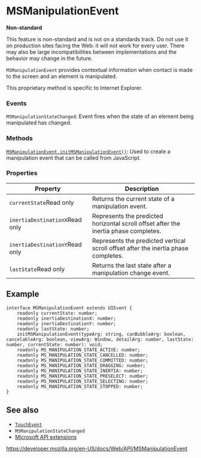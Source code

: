 # MSManipulationEvent

**Non-standard**

This feature is non-standard and is not on a standards track. Do not use it on production sites facing the Web: it will not work for every user. There may also be large incompatibilities between implementations and the behavior may change in the future.

`MSManipulationEvent` provides contextual information when contact is made to the screen and an element is manipulated.

This proprietary method is specific to Internet Explorer.

### Events

`MSManipulationStateChanged`: Event fires when the state of an element being manipulated has changed.

### Methods

[`MSManipulationEvent.initMSManipulationEvent()`](msmanipulationevent/initmsmanipulationevent): Used to create a manipulation event that can be called from JavaScript.

### Properties

<table><thead><tr class="header"><th>Property</th><th>Description</th></tr></thead><tbody><tr class="odd"><td><code>currentState</code><span class="badge inline readonly">Read only </span></td><td>Returns the current state of a manipulation event.</td></tr><tr class="even"><td><code>inertiaDestinationX</code><span class="badge inline readonly">Read only </span></td><td>Represents the predicted horizontal scroll offset after the inertia phase completes.</td></tr><tr class="odd"><td><code>inertiaDestinationY</code><span class="badge inline readonly">Read only </span></td><td>Represents the predicted vertical scroll offset after the inertia phase completes.</td></tr><tr class="even"><td><code>lastState</code><span class="badge inline readonly">Read only </span></td><td>Returns the last state after a manipulation change event.</td></tr></tbody></table>

## Example

    interface MSManipulationEvent extends UIEvent {
        readonly currentState: number;
        readonly inertiaDestinationX: number;
        readonly inertiaDestinationY: number;
        readonly lastState: number;
        initMSManipulationEvent(typeArg: string, canBubbleArg: boolean, cancelableArg: boolean, viewArg: Window, detailArg: number, lastState: number, currentState: number): void;
        readonly MS_MANIPULATION_STATE_ACTIVE: number;
        readonly MS_MANIPULATION_STATE_CANCELLED: number;
        readonly MS_MANIPULATION_STATE_COMMITTED: number;
        readonly MS_MANIPULATION_STATE_DRAGGING: number;
        readonly MS_MANIPULATION_STATE_INERTIA: number;
        readonly MS_MANIPULATION_STATE_PRESELECT: number;
        readonly MS_MANIPULATION_STATE_SELECTING: number;
        readonly MS_MANIPULATION_STATE_STOPPED: number;
    }

## See also

- [`TouchEvent`](touchevent)
- `MSManipulationStateChanged`
- [Microsoft API extensions](microsoft_extensions)

<a href="https://developer.mozilla.org/en-US/docs/Web/API/MSManipulationEvent" class="_attribution-link">https://developer.mozilla.org/en-US/docs/Web/API/MSManipulationEvent</a>
